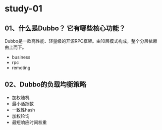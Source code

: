 # study-01

## 01、什么是Dubbo？ 它有哪些核心功能？

Dubbo是一款高性能、轻量级的开源RPC框架。由10层模式构成，整个分层依赖由上而下。

* business
* rpc
* remoting

## 02、Dubbo的负载均衡策略

* 加权随机
* 最小活跃数
* 一致性hash
* 加权轮询
* 最短响应时间权重
